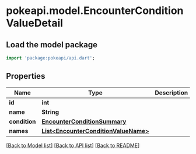 # pokeapi.model.EncounterConditionValueDetail

## Load the model package
```dart
import 'package:pokeapi/api.dart';
```

## Properties
Name | Type | Description | Notes
------------ | ------------- | ------------- | -------------
**id** | **int** |  | 
**name** | **String** |  | 
**condition** | [**EncounterConditionSummary**](EncounterConditionSummary.md) |  | 
**names** | [**List&lt;EncounterConditionValueName&gt;**](EncounterConditionValueName.md) |  | 

[[Back to Model list]](../README.md#documentation-for-models) [[Back to API list]](../README.md#documentation-for-api-endpoints) [[Back to README]](../README.md)


